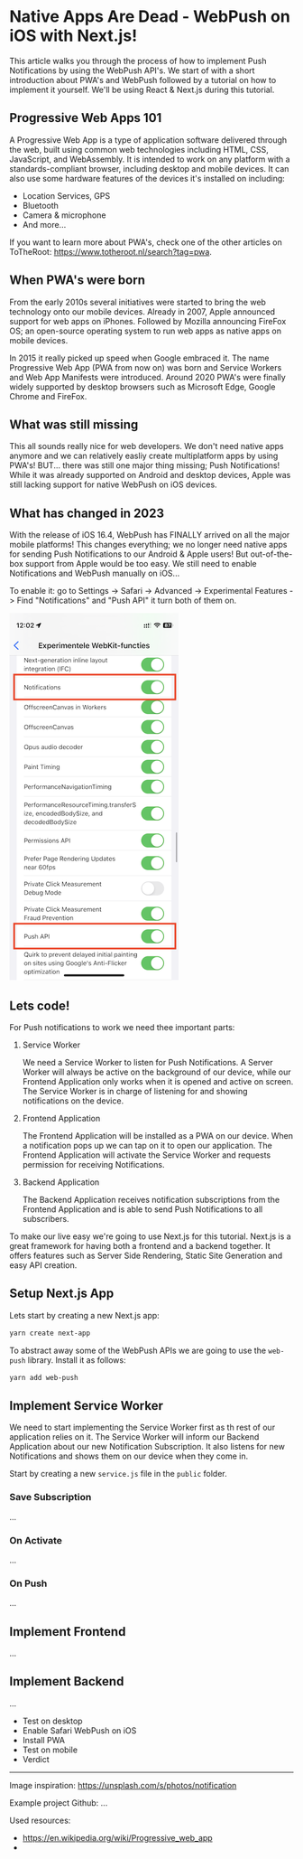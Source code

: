 # Native Apps Are Dead - WebPush on iOS with Next.js!

This article walks you through the process of how to implement Push Notifications by using the WebPush API's. We start of with a short introduction about PWA's and WebPush followed by a tutorial on how to implement it yourself. We'll be using React & Next.js during this tutorial.

## Progressive Web Apps 101

A Progressive Web App is a type of application software delivered through the web, built using common web technologies including HTML, CSS, JavaScript, and WebAssembly. It is intended to work on any platform with a standards-compliant browser, including desktop and mobile devices. It can also use some hardware features of the devices it's installed on including:

- Location Services, GPS
- Bluetooth
- Camera & microphone
- And more...

If you want to learn more about PWA's, check one of the other articles on ToTheRoot: https://www.totheroot.nl/search?tag=pwa.

## When PWA's were born

From the early 2010s several initiatives were started to bring the web technology onto our mobile devices. Already in 2007, Apple announced support for web apps on iPhones. Followed by Mozilla announcing FireFox OS; an open-source operating system to run web apps as native apps on mobile devices.

In 2015 it really picked up speed when Google embraced it. The name Progressive Web App (PWA from now on) was born and Service Workers and Web App Manifests were introduced. Around 2020 PWA's were finally widely supported by desktop browsers such as Microsoft Edge, Google Chrome and FireFox.

## What was still missing

This all sounds really nice for web developers. We don't need native apps anymore and we can relatively easliy create multiplatform apps by using PWA's! BUT... there was still one major thing missing; Push Notifications!
While it was already supported on Android and desktop devices, Apple was still lacking support for native WebPush on iOS devices.

## What has changed in 2023

With the release of iOS 16.4, WebPush has FINALLY arrived on all the major mobile platforms! This changes everything; we no longer need native apps for sending Push Notifications to our Android & Apple users! But out-of-the-box support from Apple would be too easy. We still need to enable Notifications and WebPush manually on iOS...

To enable it: go to Settings -> Safari -> Advanced -> Experimental Features -> Find "Notifications" and "Push API" it turn both of them on.

<img src="./assets/ios.PNG" alt="Enable Notifications">

## Lets code!

For Push notifications to work we need thee important parts:

1. Service Worker

   We need a Service Worker to listen for Push Notifications. A Server Worker will always be active on the background of our device, while our Frontend Application only works when it is opened and active on screen. The Service Worker is in charge of listening for and showing notifications on the device.

2. Frontend Application

   The Frontend Application will be installed as a PWA on our device. When a notification pops up we can tap on it to open our application. The Frontend Application will activate the Service Worker and requests permission for receiving Notifications.

3. Backend Application

   The Backend Application receives notification subscriptions from the Frontend Application and is able to send Push Notifications to all subscribers.

To make our live easy we're going to use Next.js for this tutorial. Next.js is a great framework for having both a frontend and a backend together. It offers features such as Server Side Rendering, Static Site Generation and easy API creation.

## Setup Next.js App

Lets start by creating a new Next.js app:

```sh
yarn create next-app
```

To abstract away some of the WebPush APIs we are going to use the `web-push` library. Install it as follows:

```sh
yarn add web-push
```

## Implement Service Worker

We need to start implementing the Service Worker first as th rest of our application relies on it. The Service Worker will inform our Backend Application about our new Notification Subscription. It also listens for new Notifications and shows them on our device when they come in.

Start by creating a new `service.js` file in the `public` folder.

### Save Subscription

...

### On Activate

...

### On Push

...

## Implement Frontend

...

## Implement Backend

...

- Test on desktop
- Enable Safari WebPush on iOS
- Install PWA
- Test on mobile
- Verdict

---

Image inspiration: https://unsplash.com/s/photos/notification

Example project Github: ...

Used resources:

- https://en.wikipedia.org/wiki/Progressive_web_app
-
